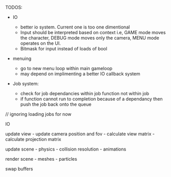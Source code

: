 TODOS:

- IO
	- better io system. Current one is too one dimentional
	- Input should be interpreted based on context i.e, GAME mode moves the character, DEBUG mode moves only the camera, MENU mode operates on the UI.
	- Bitmask for input instead of loads of bool

- menuing
	- go to new menu loop within main gameloop
	- may depend on implimenting a better IO callback system

- Job system:
	- check for job dependancies within job function not within job
	- if function cannot run to completion because of a dependancy then push the job back onto the queue


// ignoring loading jobs for now

IO

update view
	- update camera position and fov
	- calculate view matrix
	- calculate projection matrix

update scene
	- physics
	- collision resolution
	- animations

render scene
	- meshes
	- particles

swap buffers
